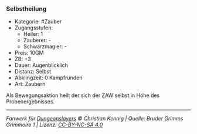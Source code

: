 ### Selbstheilung

- Kategorie: #Zauber
- Zugangsstufen:
  - Heiler: 1
  - Zauberer: -
  - Schwarzmagier: -
- Preis: 10GM
- ZB: +3
- Dauer: Augenblicklich
- Distanz: Selbst
- Abklingzeit: 0 Kampfrunden
- Art: Zaubern

Als Bewegungsaktion heilt der sich der ZAW selbst in Höhe des Probenergebnisses.

---

_Fanwerk für [Dungeonslayers](https://www.dungeonslayers.net/) © Christian Kennig | Quelle: Bruder Grimms Grimmoire 1 | Lizenz: [CC-BY-NC-SA 4.0](https://creativecommons.org/licenses/by-nc-sa/4.0/deed.de)_
